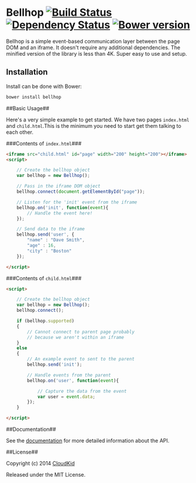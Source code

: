 # Bellhop [![Build Status](https://travis-ci.org/SpringRoll/Bellhop.svg?branch=master)](https://travis-ci.org/SpringRoll/Bellhop) [![Dependency Status](https://david-dm.org/SpringRoll/Bellhop.svg?style=flat)](https://david-dm.org/SpringRoll/Bellhop) [![Bower version](https://badge.fury.io/bo/bellhop.svg)](http://badge.fury.io/bo/bellhop)

Bellhop is a simple event-based communication layer between the page DOM and an iframe. It doesn't require any additional dependencies. The minified version of the library is less than 4K. Super easy to use and setup. 

## Installation

Install can be done with Bower:

```bash
bower install bellhop
```

##Basic Usage##

Here's a very simple example to get started. We have two pages `index.html` and `child.html`.This is the minimum you need to start get them talking to each other.

###Contents of `index.html`###

```html
<iframe src="child.html" id="page" width="200" height="200"></iframe>
<script>

	// Create the bellhop object
	var bellhop = new Bellhop();

	// Pass in the iframe DOM object
	bellhop.connect(document.getElementById("page"));

	// Listen for the 'init' event from the iframe
	bellhop.on('init', function(event){
		// Handle the event here!
	});

	// Send data to the iframe
	bellhop.send('user', {
		"name" : "Dave Smith",
		"age" : 16,
		"city" : "Boston"
	});

</script>
```

###Contents of `child.html`###

```html
<script>

	// Create the bellhop object
	var bellhop = new Bellhop();
	bellhop.connect();

	if (bellhop.supported)
	{
		// Cannot connect to parent page probably
		// because we aren't within an iframe
	}
	else
	{
		// An example event to sent to the parent
		bellhop.send('init');

		// Handle events from the parent
		bellhop.on('user', function(event){

			// Capture the data from the event
			var user = event.data;
		});
	}

</script>
```

##Documentation##

See the [documentation](http://springroll.github.io/Bellhop) for more detailed information about the API. 

##License##

Copyright (c) 2014 [CloudKid](http://github.com/cloudkidstudio)

Released under the MIT License.

